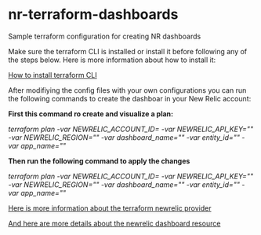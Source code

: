# nr-terraform-dashboards
Sample terraform configuration for creating NR dashboards

Make sure the terraform CLI is installed or install it before following any of the steps below. Here is more information about how to install it:

[How to install terraform CLI](https://learn.hashicorp.com/tutorials/terraform/install-cli)


After modifiying the config files with your own configurations you can run the following commands to create the dashboar in your New Relic account:

**First this command ro create and visualize a plan:**

*terraform plan -var NEWRELIC_ACCOUNT_ID=<Your Account RPM ID> -var NEWRELIC_API_KEY="<YOu NR user Admin API Key>" -var NEWRELIC_REGION="<US or EU>" -var dashboard_name="<Your Dashboard Name>" -var entity_id="<Entity ID if applicable>" -var app_name="<You APM App Name if Applicable>"*

**Then run the following command to apply the changes**

*terraform plan -var NEWRELIC_ACCOUNT_ID=<Your Account RPM ID> -var NEWRELIC_API_KEY="<YOu NR user Admin API Key>" -var NEWRELIC_REGION="<US or EU>" -var dashboard_name="<Your Dashboard Name>" -var entity_id="<Entity ID if applicable>" -var app_name="<You APM App Name if Applicable>"*
  
  
[Here is more information about the terraform newrelic provider](https://registry.terraform.io/providers/newrelic/newrelic/latest/docs)

[And here are more details about the newrelic dashboard resource](https://registry.terraform.io/providers/newrelic/newrelic/latest/docs/resources/dashboard)


